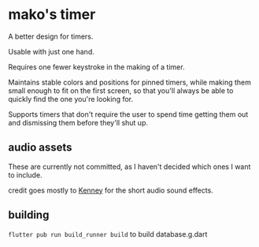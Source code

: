 # mako's timer

A better design for timers.

Usable with just one hand.

Requires one fewer keystroke in the making of a timer.

Maintains stable colors and positions for pinned timers, while making them small enough to fit on the first screen, so that you'll always be able to quickly find the one you're looking for.

Supports timers that don't require the user to spend time getting them out and dismissing them before they'll shut up.

<!-- Supports chained timers. -->

## audio assets

These are currently not committed, as I haven't decided which ones I want to include.

credit goes mostly to [Kenney](kenney.nl) for the short audio sound effects.

## building

`flutter pub run build_runner build` to build database.g.dart